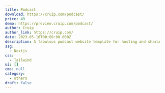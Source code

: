 ```yaml
---
title: Podcast
download: https://cruip.com/podcast/
price: 49
demo: https://preview.cruip.com/podcast/
author: Cruip
author_link: https://cruip.com/
date: 2023-05-16T00:00:00.000Z
description: A fabulous podcast website template for hosting and sharing your shows.
ssg:
  - Nextjs
css:
  - Tailwind
ui: []
cms: null
category:
  - others
draft: false
---
```

